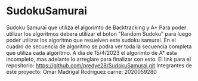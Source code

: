 # SudokuSamurai
Sudoku Samurai que utiliza el algorimto de Backtracking y A*
Para poder utilizar los algoritmos debera utilizar el boton "Random Sudoku" para luego poder utilizar los algoritmo que resuelven este sudoku samurai.
En el cuadro de secuencia de algoritmo se podra ver toda la secuencia completa que utiliza cada algoritmo.
A dia de 15/4/2023 el algorimto de A* esta incompleto, mas adelante lo arreglare para finalizar con esto.
El link para el repositorio: https://github.com/predye28/SudokuSamurai.git
Integrantes de este proyecto: Omar Madrigal Rodriguez carne: 2020059280
